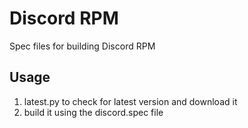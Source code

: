 Discord RPM
===========
Spec files for building Discord RPM

Usage
-----
1. latest.py to check for latest version and download it
2. build it using the discord.spec file
